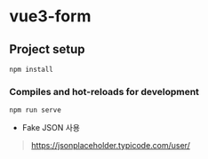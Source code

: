 # vue3-form

## Project setup

```
npm install
```

### Compiles and hot-reloads for development

```
npm run serve
```

- Fake JSON 사용

> https://jsonplaceholder.typicode.com/user/
